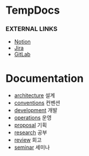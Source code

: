 # TempDocs

### EXTERNAL LINKS

- [Notion](https://www.notion.so/seung-yoon-yu/A602-15c5fd213f994019a7b36417de61a148)
- [Jira](https://ssafy.atlassian.net/jira/software/c/projects/S09P21A602/boards/3288)
- [GitLab](https://lab.ssafy.com/s09-bigdata-dist-sub1/S09P21A602)

# Documentation

- [architecture](architecture/README.md) 설계
- [conventions](conventions/README.md) 컨벤션
- [development](development/README.md) 개발
- [operations](operations/README.md) 운영
- [proposal](proposal/README.md) 기획
- [research](research/README.md) 공부
- [review](review/README.md) 회고
- [seminar](seminar/README.md) 세미나

